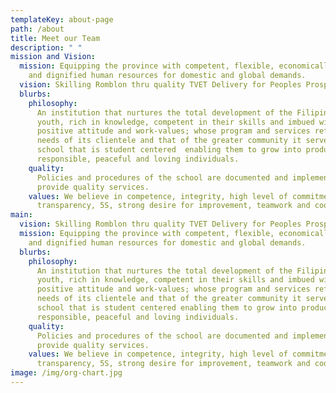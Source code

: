 ```yaml
---
templateKey: about-page
path: /about
title: Meet our Team
description: " "
mission and Vision:
  mission: Equipping the province with competent, flexible, economically stable
    and dignified human resources for domestic and global demands.
  vision: Skilling Romblon thru quality TVET Delivery for Peoples Prosperity
  blurbs:
    philosophy:
      An institution that nurtures the total development of the Filipino
      youth, rich in knowledge, competent in their skills and imbued with
      positive attitude and work-values; whose program and services reflect the
      needs of its clientele and that of the greater community it serves; a
      school that is student centered  enabling them to grow into producing,
      responsible, peaceful and loving individuals.
    quality:
      Policies and procedures of the school are documented and implemented to
      provide quality services.
    values: We believe in competence, integrity, high level of commitment,
      transparency, 5S, strong desire for improvement, teamwork and cooperation.
main:
  vision: Skilling Romblon thru quality TVET Delivery for Peoples Prosperity.
  mission: Equipping the province with competent, flexible, economically stable
    and dignified human resources for domestic and global demands.
  blurbs:
    philosophy:
      An institution that nurtures the total development of the Filipino
      youth, rich in knowledge, competent in their skills and imbued with
      positive attitude and work-values; whose program and services reflect the
      needs of its clientele and that of the greater community it serves; a
      school that is student centered enabling them to grow into producing,
      responsible, peaceful and loving individuals.
    quality:
      Policies and procedures of the school are documented and implemented to
      provide quality services.
    values: We believe in competence, integrity, high level of commitment,
      transparency, 5S, strong desire for improvement, teamwork and cooperation.
image: /img/org-chart.jpg
---
```

